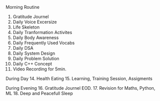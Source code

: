 Morning Routine
  1. Gratitude Journel
  2. Daily Voice Excersize
  4. Life Skeleton
  5. Daily Tranformation Activites
  6. Daily Body Awareness
  7. Daily Frequently Used Vocabs
  8. Daily DSA
  9. Daily System Design
  10. Daily Problem Solution
  11. Daily C++ Concept
  12. Video Recording for 5min.

During Day
  14. Health Eating
  15. Learning, Training Session, Assigments

During Evening
  16. Gratitude Journel EOD.
  17. Revision for Maths, Python, ML
  18. Deep and Peacefull Sleep
